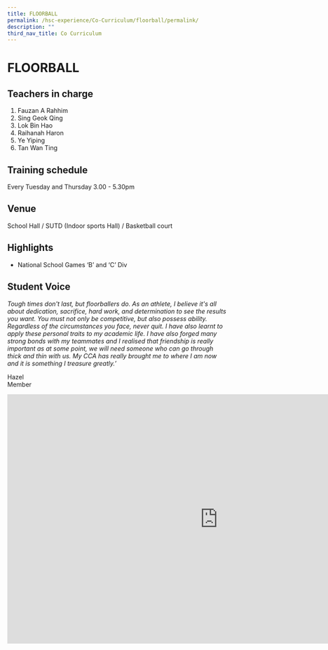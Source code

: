 ```yaml
---
title: FLOORBALL
permalink: /hsc-experience/Co-Curriculum/floorball/permalink/
description: ""
third_nav_title: Co Curriculum
---
```

FLOORBALL
=========

Teachers in charge
------------------

1.  Fauzan A Rahhim
2.  Sing Geok Qing
3.  Lok Bin Hao
4.  Raihanah Haron
5.  Ye Yiping
6.  Tan Wan Ting

Training schedule
-----------------

Every Tuesday and Thursday 3.00 - 5.30pm

Venue
-----

School Hall / SUTD (Indoor sports Hall) / Basketball court

Highlights
----------

*   National School Games ‘B’ and ‘C’ Div

Student Voice
-------------

_Tough times don't last, but floorballers do. As an athlete, I believe it's all about dedication, sacrifice, hard work, and determination to see the results you want. You must not only be competitive, but also possess ability. Regardless of the circumstances you face, never quit. I have also learnt to apply these personal traits to my academic life. I have also forged many strong bonds with my teammates and I realised that friendship is really important as at some point, we will need someone who can go through thick and thin with us. My CCA has really brought me to where I am now and it is something I treasure greatly.’_

Hazel  
Member

<iframe allowfullscreen="true" height="569" width="960" frameborder="0" src="https://docs.google.com/presentation/d/e/2PACX-1vSsShnZo54s7ioIC7iCNF3E_kJ2S_OskiBa_2c7U-6Yxo1C3yEMCKuV-snpm5VeAbypR5s2VfhiKn-Z/embed?start=false&amp;loop=false&amp;delayms=3000"></iframe>
